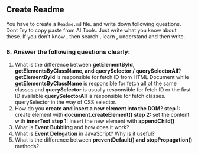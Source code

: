 ## Create Readme

You have to create a `Readme.md` file. and write down following questions. Dont Try to copy paste from AI Tools. Just write what you know about these. If you don't know , then search , learn , understand and then write.

### 6. Answer the following questions clearly:

1. What is the difference between **getElementById, getElementsByClassName, and querySelector / querySelectorAll**?
**getElementById** is responsible for fetch ID from HTML Document while **getElementsByClassName** is responsible for fetch all of the same classes and **querySelector** is usually responsible for fetch ID or the first ID available **querySelectorAll** is responsible for fetch classes. querySelector in the way of CSS selector.
2. How do you **create and insert a new element into the DOM**?
**step 1:** create element with **document.createElement()**
**step 2:** set the content with **innerText**
**step 1:** insert the new element with **appendChild()**
3. What is **Event Bubbling** and how does it work?
4. What is **Event Delegation** in JavaScript? Why is it useful?
5. What is the difference between **preventDefault() and stopPropagation()** methods?
